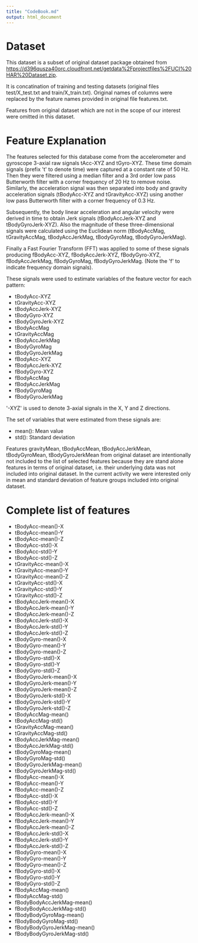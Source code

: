 ```yaml
---
title: "CodeBook.md"
output: html_document
---
```


Dataset
=======

This dataset is a subset of original dataset package obtained from https://d396qusza40orc.cloudfront.net/getdata%2Fprojectfiles%2FUCI%20HAR%20Dataset.zip. 

It is concatination of training and testing datasets (original files test/X_test.txt and train/X_train.txt). Original names of columns were replaced by the feature names provided in original file features.txt.

Features from original dataset which are not in the scope of our interest were omitted in this dataset.

Feature Explanation 
===================

The features selected for this database come from the accelerometer and gyroscope 3-axial raw signals tAcc-XYZ and tGyro-XYZ. These time domain signals (prefix 't' to denote time) were captured at a constant rate of 50 Hz. Then they were filtered using a median filter and a 3rd order low pass Butterworth filter with a corner frequency of 20 Hz to remove noise. Similarly, the acceleration signal was then separated into body and gravity acceleration signals (tBodyAcc-XYZ and tGravityAcc-XYZ) using another low pass Butterworth filter with a corner frequency of 0.3 Hz. 

Subsequently, the body linear acceleration and angular velocity were derived in time to obtain Jerk signals (tBodyAccJerk-XYZ and tBodyGyroJerk-XYZ). Also the magnitude of these three-dimensional signals were calculated using the Euclidean norm (tBodyAccMag, tGravityAccMag, tBodyAccJerkMag, tBodyGyroMag, tBodyGyroJerkMag). 

Finally a Fast Fourier Transform (FFT) was applied to some of these signals producing fBodyAcc-XYZ, fBodyAccJerk-XYZ, fBodyGyro-XYZ, fBodyAccJerkMag, fBodyGyroMag, fBodyGyroJerkMag. (Note the 'f' to indicate frequency domain signals). 

These signals were used to estimate variables of the feature vector for each pattern:  

- tBodyAcc-XYZ
- tGravityAcc-XYZ
- tBodyAccJerk-XYZ
- tBodyGyro-XYZ
- tBodyGyroJerk-XYZ
- tBodyAccMag
- tGravityAccMag
- tBodyAccJerkMag
- tBodyGyroMag
- tBodyGyroJerkMag
- fBodyAcc-XYZ
- fBodyAccJerk-XYZ
- fBodyGyro-XYZ
- fBodyAccMag
- fBodyAccJerkMag
- fBodyGyroMag
- fBodyGyroJerkMag

'-XYZ' is used to denote 3-axial signals in the X, Y and Z directions.

The set of variables that were estimated from these signals are: 

- mean(): Mean value
- std(): Standard deviation

Features gravityMean, tBodyAccMean, tBodyAccJerkMean, tBodyGyroMean, tBodyGyroJerkMean from original dataset are intentionally not included to the list of selected features because they are stand alone features in terms of original dataset, i.e. their underlying data was not included into original dataset. In the current activity we were interested only in mean and standard deviation of feature groups included into original dataset. 

Complete list of features 
=========================

- tBodyAcc-mean()-X
- tBodyAcc-mean()-Y
- tBodyAcc-mean()-Z           
- tBodyAcc-std()-X
- tBodyAcc-std()-Y            
- tBodyAcc-std()-Z            
- tGravityAcc-mean()-X        
- tGravityAcc-mean()-Y
- tGravityAcc-mean()-Z        
- tGravityAcc-std()-X         
- tGravityAcc-std()-Y         
- tGravityAcc-std()-Z
- tBodyAccJerk-mean()-X       
- tBodyAccJerk-mean()-Y       
- tBodyAccJerk-mean()-Z       
- tBodyAccJerk-std()-X       
- tBodyAccJerk-std()-Y        
- tBodyAccJerk-std()-Z        
- tBodyGyro-mean()-X          
- tBodyGyro-mean()-Y         
- tBodyGyro-mean()-Z          
- tBodyGyro-std()-X           
- tBodyGyro-std()-Y           
- tBodyGyro-std()-Z          
- tBodyGyroJerk-mean()-X      
- tBodyGyroJerk-mean()-Y      
- tBodyGyroJerk-mean()-Z      
- tBodyGyroJerk-std()-X      
- tBodyGyroJerk-std()-Y       
- tBodyGyroJerk-std()-Z       
- tBodyAccMag-mean()          
- tBodyAccMag-std()          
- tGravityAccMag-mean()       
- tGravityAccMag-std()        
- tBodyAccJerkMag-mean()      
- tBodyAccJerkMag-std()      
- tBodyGyroMag-mean()         
- tBodyGyroMag-std()          
- tBodyGyroJerkMag-mean()
- tBodyGyroJerkMag-std()     
- fBodyAcc-mean()-X           
- fBodyAcc-mean()-Y           
- fBodyAcc-mean()-Z           
- fBodyAcc-std()-X           
- fBodyAcc-std()-Y            
- fBodyAcc-std()-Z            
- fBodyAccJerk-mean()-X       
- fBodyAccJerk-mean()-Y      
- fBodyAccJerk-mean()-Z       
- fBodyAccJerk-std()-X        
- fBodyAccJerk-std()-Y        
- fBodyAccJerk-std()-Z       
- fBodyGyro-mean()-X          
- fBodyGyro-mean()-Y          
- fBodyGyro-mean()-Z          
- fBodyGyro-std()-X        
- fBodyGyro-std()-Y           
- fBodyGyro-std()-Z           
- fBodyAccMag-mean()          
- fBodyAccMag-std()          
- fBodyBodyAccJerkMag-mean()  
- fBodyBodyAccJerkMag-std()   
- fBodyBodyGyroMag-mean()     
- fBodyBodyGyroMag-std()     
- fBodyBodyGyroJerkMag-mean() 
- fBodyBodyGyroJerkMag-std()


